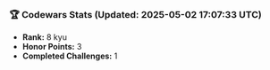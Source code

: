 ### 🏆 Codewars Stats (Updated: 2025-05-02 17:07:33 UTC)

- **Rank:** 8 kyu
- **Honor Points:** 3
- **Completed Challenges:** 1
